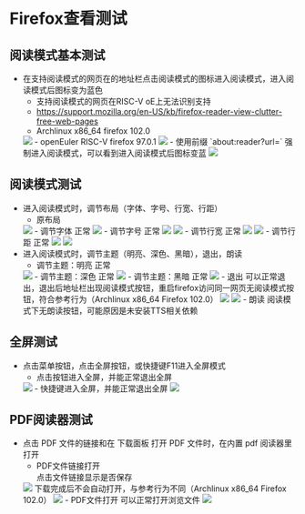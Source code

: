# Firefox查看测试
## 阅读模式基本测试
- 在支持阅读模式的网页在的地址栏点击阅读模式的图标进入阅读模式，进入阅读模式后图标变为蓝色
    - 支持阅读模式的网页在RISC-V oE上无法识别支持    
    - <https://support.mozilla.org/en-US/kb/firefox-reader-view-clutter-free-web-pages>  
    - Archlinux x86_64 firefox 102.0  
    <img src="../Img/view/oe_no_readermode.png">  
    - openEuler RISC-V firefox 97.0.1  
    <img src="../Img/view/arch_readermode.png">  
    - 使用前缀 `about:reader?url=` 强制进入阅读模式，可以看到进入阅读模式后图标变蓝  
    <img src="../Img/view/oe_forced_readermode.png">  

## 阅读模式测试
- 进入阅读模式时，调节布局（字体、字号、行宽、行距） 
    - 原布局  
    <img src="../Img/view/original_layout.png">  
    - 调节字体 正常  
    <img src="../Img/view/font_changed.png">  
    - 调节字号 正常  
    <img src="../Img/view/font_size_increased.png">  
    <img src="../Img/view/font_size_decreased.png">  
    - 调节行宽 正常  
    <img src="../Img/view/content_width_increased.png">  
    <img src="../Img/view/content_width_decreased.png">  
    - 调节行距 正常  
    <img src="../Img/view/line_height_increased.png">  
    <img src="../Img/view/line_height_decreased.png">  
- 进入阅读模式时，调节主题（明亮、深色、黑暗），退出，朗读  
    - 调节主题：明亮 正常    
    <img src="../Img/view/light_mode.png">  
    - 调节主题：深色 正常  
    <img src="../Img/view/sepia_mode.png">  
    - 调节主题：黑暗 正常    
    <img src="../Img/view/dark_mode.png">  
    - 退出 可以正常退出，退出后地址栏出现阅读模式按钮，重启firefox访问同一网页无阅读模式按钮，符合参考行为（Archlinux x86_64 Firefox 102.0）  
    <img src="../Img/view/exit_reader_mode.png">  
    <img src="../Img/view/restart_firefox_no_readermode.png">  
    - 朗读    
    阅读模式下无朗读按钮，可能原因是未安装TTS相关依赖  

## 全屏测试
- 点击菜单按钮，点击全屏按钮，或快捷键F11进入全屏模式  
    - 点击按钮进入全屏，并能正常退出全屏  
    <img src="../Img/view/fullscreen_button.png">  
    - 快捷键进入全屏，并能正常退出全屏  
    <img src="../Img/view/fullscreen_f11.png">  
## PDF阅读器测试
- 点击 PDF 文件的链接和在 下载面板 打开 PDF 文件时，在内置 pdf 阅读器里打开  
    - PDF文件链接打开   
    点击文件链接显示是否保存  
    <img src="../Img/view/pdf_from_link.png">  
    下载完成后不会自动打开，与参考行为不同（Archlinux x86_64 Firefox 102.0）  
    <img src="../Img/view/pdf_downloaded.png">  
    - PDF文件打开 可以正常打开浏览文件  
    <img src="../Img/view/pdf_from_download_list.png">  
